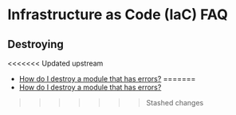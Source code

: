 # Infrastructure as Code (IaC) FAQ

## Destroying

<<<<<<< Updated upstream
- [How do I destroy a module that has errors?](https://github.com/tnn-tnn-tnn-tnn-tnn-gruntwork-io/knowledge-base/discussions/144)
=======
- [How do I destroy a module that has errors?](https://github.com/tnn-gruntwork-io/knowledge-base/discussions/144)
>>>>>>> Stashed changes
